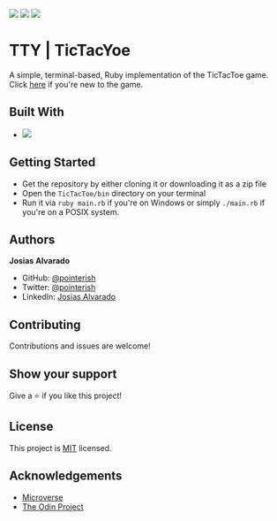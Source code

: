 ![](https://img.shields.io/badge/Microverse-blueviolet)
![](https://img.shields.io/badge/TicTacToe-purple)
![](https://img.shields.io/badge/Ruby-red)

# TTY | TicTacYoe
A simple, terminal-based, Ruby implementation of the TicTacToe game.
Click [here](https://en.wikipedia.org/wiki/Tic-tac-toe) if you're new to the game.

## Built With

- ![](https://img.shields.io/badge/RubyOOP-red)


##  Getting Started

- Get the repository by either cloning it or downloading it as a zip file
- Open the `TicTacToe/bin` directory on your terminal
- Run it via `ruby main.rb` if you're on Windows or simply `./main.rb` if you're on a POSIX system.

## Authors

**Josias Alvarado**

- GitHub: [@pointerish](https://github.com/pointerish)
- Twitter: [@pointerish](https://twitter.com/pointerish)
- LinkedIn: [Josias Alvarado](https://www.linkedin.com/in/josias-alvarado-80901878/)

##  Contributing

Contributions and issues are welcome!

## Show your support

Give a ⭐️ if you like this project!

## License

This project is [MIT](./LICENSE) licensed.

## Acknowledgements

- [Microverse](https://microverse.org)
- [The Odin Project](https://www.theodinproject.com/)
